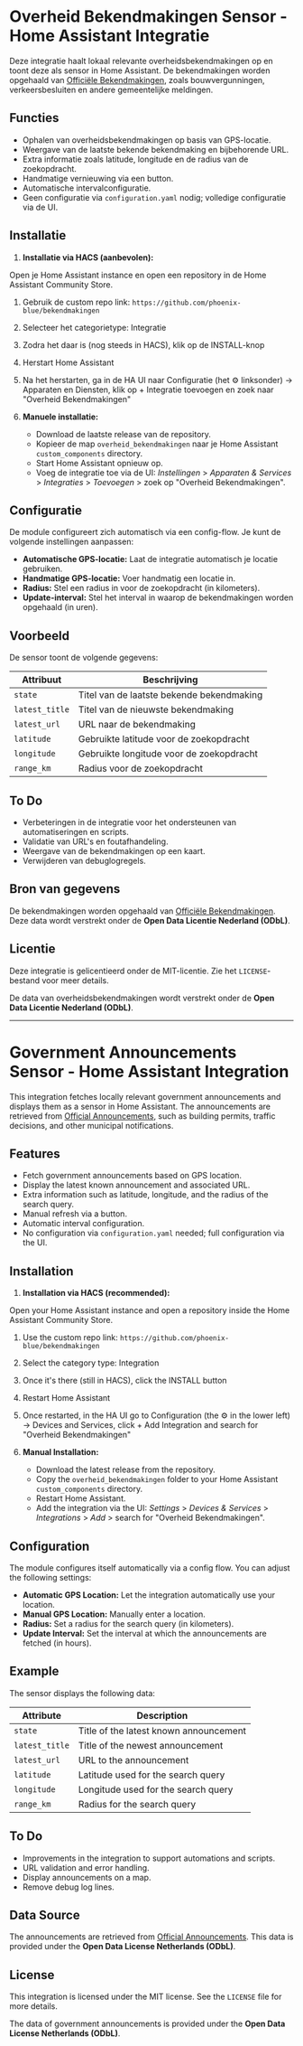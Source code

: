 ﻿# Overheid Bekendmakingen Sensor - Home Assistant Integratie

Deze integratie haalt lokaal relevante overheidsbekendmakingen op en toont deze als sensor in Home Assistant. De bekendmakingen worden opgehaald van [Officiële Bekendmakingen](https://www.officielebekendmakingen.nl), zoals bouwvergunningen, verkeersbesluiten en andere gemeentelijke meldingen.

## Functies

- Ophalen van overheidsbekendmakingen op basis van GPS-locatie.
- Weergave van de laatste bekende bekendmaking en bijbehorende URL.
- Extra informatie zoals latitude, longitude en de radius van de zoekopdracht.
- Handmatige vernieuwing via een button.
- Automatische intervalconfiguratie.
- Geen configuratie via `configuration.yaml` nodig; volledige configuratie via de UI.

## Installatie

1. **Installatie via HACS (aanbevolen):**

Open je Home Assistant instance en open een repository in de Home Assistant Community Store.

1. Gebruik de custom repo link: `https://github.com/phoenix-blue/bekendmakingen`
2. Selecteer het categorietype: Integratie
3. Zodra het daar is (nog steeds in HACS), klik op de INSTALL-knop
4. Herstart Home Assistant
5. Na het herstarten, ga in de HA UI naar Configuratie (het ⚙️ linksonder) -> Apparaten en Diensten, klik op + Integratie toevoegen en zoek naar "Overheid Bekendmakingen"

2. **Manuele installatie:**
   - Download de laatste release van de repository.
   - Kopieer de map `overheid_bekendmakingen` naar je Home Assistant `custom_components` directory.
   - Start Home Assistant opnieuw op.
   - Voeg de integratie toe via de UI: *Instellingen* > *Apparaten & Services* > *Integraties* > *Toevoegen* > zoek op "Overheid Bekendmakingen".

## Configuratie

De module configureert zich automatisch via een config-flow. Je kunt de volgende instellingen aanpassen:

- **Automatische GPS-locatie:** Laat de integratie automatisch je locatie gebruiken.
- **Handmatige GPS-locatie:** Voer handmatig een locatie in.
- **Radius:** Stel een radius in voor de zoekopdracht (in kilometers).
- **Update-interval:** Stel het interval in waarop de bekendmakingen worden opgehaald (in uren).

## Voorbeeld

De sensor toont de volgende gegevens:

| Attribuut         | Beschrijving                                 |
| ----------------- | -------------------------------------------- |
| `state`           | Titel van de laatste bekende bekendmaking     |
| `latest_title`    | Titel van de nieuwste bekendmaking            |
| `latest_url`      | URL naar de bekendmaking                      |
| `latitude`        | Gebruikte latitude voor de zoekopdracht       |
| `longitude`       | Gebruikte longitude voor de zoekopdracht      |
| `range_km`        | Radius voor de zoekopdracht                   |

## To Do

- Verbeteringen in de integratie voor het ondersteunen van automatiseringen en scripts.
- Validatie van URL's en foutafhandeling.
- Weergave van de bekendmakingen op een kaart.
- Verwijderen van debuglogregels.

## Bron van gegevens

De bekendmakingen worden opgehaald van [Officiële Bekendmakingen](https://www.officielebekendmakingen.nl). Deze data wordt verstrekt onder de **Open Data Licentie Nederland (ODbL)**.

## Licentie

Deze integratie is gelicentieerd onder de MIT-licentie. Zie het `LICENSE`-bestand voor meer details.

De data van overheidsbekendmakingen wordt verstrekt onder de **Open Data Licentie Nederland (ODbL)**.

---

# Government Announcements Sensor - Home Assistant Integration

This integration fetches locally relevant government announcements and displays them as a sensor in Home Assistant. The announcements are retrieved from [Official Announcements](https://www.officielebekendmakingen.nl), such as building permits, traffic decisions, and other municipal notifications.

## Features

- Fetch government announcements based on GPS location.
- Display the latest known announcement and associated URL.
- Extra information such as latitude, longitude, and the radius of the search query.
- Manual refresh via a button.
- Automatic interval configuration.
- No configuration via `configuration.yaml` needed; full configuration via the UI.

## Installation

1. **Installation via HACS (recommended):**

Open your Home Assistant instance and open a repository inside the Home Assistant Community Store.

1. Use the custom repo link: `https://github.com/phoenix-blue/bekendmakingen`
2. Select the category type: Integration
3. Once it's there (still in HACS), click the INSTALL button
4. Restart Home Assistant
5. Once restarted, in the HA UI go to Configuration (the ⚙️ in the lower left) -> Devices and Services, click + Add Integration and search for "Overheid Bekendmakingen"

2. **Manual Installation:**
   - Download the latest release from the repository.
   - Copy the `overheid_bekendmakingen` folder to your Home Assistant `custom_components` directory.
   - Restart Home Assistant.
   - Add the integration via the UI: *Settings* > *Devices & Services* > *Integrations* > *Add* > search for "Overheid Bekendmakingen".

## Configuration

The module configures itself automatically via a config flow. You can adjust the following settings:

- **Automatic GPS Location:** Let the integration automatically use your location.
- **Manual GPS Location:** Manually enter a location.
- **Radius:** Set a radius for the search query (in kilometers).
- **Update Interval:** Set the interval at which the announcements are fetched (in hours).

## Example

The sensor displays the following data:

| Attribute         | Description                                   |
| ----------------- | --------------------------------------------- |
| `state`           | Title of the latest known announcement        |
| `latest_title`    | Title of the newest announcement              |
| `latest_url`      | URL to the announcement                       |
| `latitude`        | Latitude used for the search query            |
| `longitude`       | Longitude used for the search query           |
| `range_km`        | Radius for the search query                   |

## To Do

- Improvements in the integration to support automations and scripts.
- URL validation and error handling.
- Display announcements on a map.
- Remove debug log lines.

## Data Source

The announcements are retrieved from [Official Announcements](https://www.officielebekendmakingen.nl). This data is provided under the **Open Data License Netherlands (ODbL)**.

## License

This integration is licensed under the MIT license. See the `LICENSE` file for more details.

The data of government announcements is provided under the **Open Data License Netherlands (ODbL)**.
